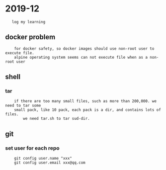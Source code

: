 # 2019-12
```
   log my learning
```

## docker problem
```
	for docker safety, so docker images should use non-root user to execute file.
	alpine operating system seems can not execute file when as a non-root user
```

## shell

### tar

```
	if there are too many small files, such as more than 200,000. we need to tar some 
	small pack, like 10 pack, each pack is a dir, and contains lots of files.
        we need tar.sh to tar sud-dir. 	
```

## git
### set user for each repo
```
	git config user.name "xxx"
	git config user.email xxx@qq.com
```
